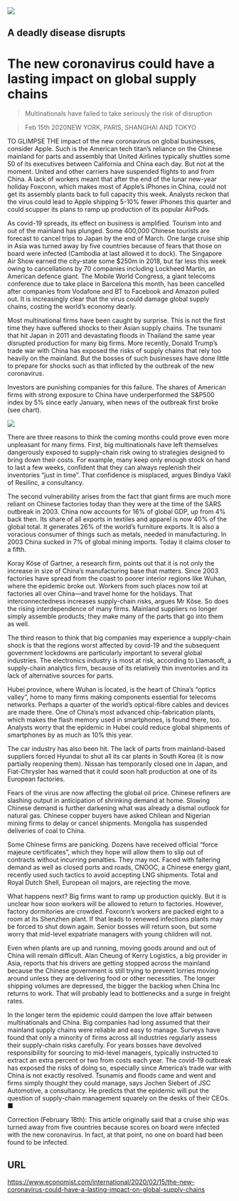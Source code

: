 ![](./images/20200215_IRD002_0.jpg)

## A deadly disease disrupts

# The new coronavirus could have a lasting impact on global supply chains

> Multinationals have failed to take seriously the risk of disruption

> Feb 15th 2020NEW YORK, PARIS, SHANGHAI AND TOKYO

TO GLIMPSE THE impact of the new coronavirus on global businesses, consider Apple. Such is the American tech titan’s reliance on the Chinese mainland for parts and assembly that United Airlines typically shuttles some 50 of its executives between California and China each day. But not at the moment. United and other carriers have suspended flights to and from China. A lack of workers meant that after the end of the lunar new-year holiday Foxconn, which makes most of Apple’s iPhones in China, could not get its assembly plants back to full capacity this week. Analysts reckon that the virus could lead to Apple shipping 5-10% fewer iPhones this quarter and could scupper its plans to ramp up production of its popular AirPods.

As covid-19 spreads, its effect on business is amplified. Tourism into and out of the mainland has plunged. Some 400,000 Chinese tourists are forecast to cancel trips to Japan by the end of March. One large cruise ship in Asia was turned away by five countries because of fears that those on board were infected (Cambodia at last allowed it to dock). The Singapore Air Show earned the city-state some $250m in 2018, but far less this week owing to cancellations by 70 companies including Lockheed Martin, an American defence giant. The Mobile World Congress, a giant telecoms conference due to take place in Barcelona this month, has been cancelled after companies from Vodafone and BT to Facebook and Amazon pulled out. It is increasingly clear that the virus could damage global supply chains, costing the world’s economy dearly.

Most multinational firms have been caught by surprise. This is not the first time they have suffered shocks to their Asian supply chains. The tsunami that hit Japan in 2011 and devastating floods in Thailand the same year disrupted production for many big firms. More recently, Donald Trump’s trade war with China has exposed the risks of supply chains that rely too heavily on the mainland. But the bosses of such businesses have done little to prepare for shocks such as that inflicted by the outbreak of the new coronavirus.

Investors are punishing companies for this failure. The shares of American firms with strong exposure to China have underperformed the S&P500 index by 5% since early January, when news of the outbreak first broke (see chart).

![](./images/20200215_IRC960.png)

There are three reasons to think the coming months could prove even more unpleasant for many firms. First, big multinationals have left themselves dangerously exposed to supply-chain risk owing to strategies designed to bring down their costs. For example, many keep only enough stock on hand to last a few weeks, confident that they can always replenish their inventories “just in time”. That confidence is misplaced, argues Bindiya Vakil of Resilinc, a consultancy.

The second vulnerability arises from the fact that giant firms are much more reliant on Chinese factories today than they were at the time of the SARS outbreak in 2003. China now accounts for 16% of global GDP, up from 4% back then. Its share of all exports in textiles and apparel is now 40% of the global total. It generates 26% of the world’s furniture exports. It is also a voracious consumer of things such as metals, needed in manufacturing. In 2003 China sucked in 7% of global mining imports. Today it claims closer to a fifth.

Koray Köse of Gartner, a research firm, points out that it is not only the increase in size of China’s manufacturing base that matters. Since 2003 factories have spread from the coast to poorer interior regions like Wuhan, where the epidemic broke out. Workers from such places now toil at factories all over China—and travel home for the holidays. That interconnectedness increases supply-chain risks, argues Mr Köse. So does the rising interdependence of many firms. Mainland suppliers no longer simply assemble products; they make many of the parts that go into them as well.

The third reason to think that big companies may experience a supply-chain shock is that the regions worst affected by covid-19 and the subsequent government lockdowns are particularly important to several global industries. The electronics industry is most at risk, according to Llamasoft, a supply-chain analytics firm, because of its relatively thin inventories and its lack of alternative sources for parts.

Hubei province, where Wuhan is located, is the heart of China’s “optics valley”, home to many firms making components essential for telecoms networks. Perhaps a quarter of the world’s optical-fibre cables and devices are made there. One of China’s most advanced chip-fabrication plants, which makes the flash memory used in smartphones, is found there, too. Analysts worry that the epidemic in Hubei could reduce global shipments of smartphones by as much as 10% this year.

The car industry has also been hit. The lack of parts from mainland-based suppliers forced Hyundai to shut all its car plants in South Korea (it is now partially reopening them). Nissan has temporarily closed one in Japan, and Fiat-Chrysler has warned that it could soon halt production at one of its European factories.

Fears of the virus are now affecting the global oil price. Chinese refiners are slashing output in anticipation of shrinking demand at home. Slowing Chinese demand is further darkening what was already a dismal outlook for natural gas. Chinese copper buyers have asked Chilean and Nigerian mining firms to delay or cancel shipments. Mongolia has suspended deliveries of coal to China.

Some Chinese firms are panicking. Dozens have received official “force majeure certificates”, which they hope will allow them to slip out of contracts without incurring penalties. They may not. Faced with faltering demand as well as closed ports and roads, CNOOC, a Chinese energy giant, recently used such tactics to avoid accepting LNG shipments. Total and Royal Dutch Shell, European oil majors, are rejecting the move.

What happens next? Big firms want to ramp up production quickly. But it is unclear how soon workers will be allowed to return to factories. However, factory dormitories are crowded. Foxconn’s workers are packed eight to a room at its Shenzhen plant. If that leads to renewed infections plants may be forced to shut down again. Senior bosses will return soon, but some worry that mid-level expatriate managers with young children will not.

Even when plants are up and running, moving goods around and out of China will remain difficult. Alan Cheung of Kerry Logistics, a big provider in Asia, reports that his drivers are getting stopped across the mainland because the Chinese government is still trying to prevent lorries moving around unless they are delivering food or other necessities. The longer shipping volumes are depressed, the bigger the backlog when China Inc returns to work. That will probably lead to bottlenecks and a surge in freight rates.

In the longer term the epidemic could dampen the love affair between multinationals and China. Big companies had long assumed that their mainland supply chains were reliable and easy to manage. Surveys have found that only a minority of firms across all industries regularly assess their supply-chain risks carefully. For years bosses have devolved responsibility for sourcing to mid-level managers, typically instructed to extract an extra percent or two from costs each year. The covid-19 outbreak has exposed the risks of doing so, especially since America’s trade war with China is not exactly resolved. Tsunamis and floods came and went and firms simply thought they could manage, says Jochen Siebert of JSC Automotive, a consultancy. He predicts that the epidemic will put the question of supply-chain management squarely on the desks of their CEOs. ■

Correction (February 18th): This article originally said that a cruise ship was turned away from five countries because scores on board were infected with the new coronavirus. In fact, at that point, no one on board had been found to be infected.

## URL

https://www.economist.com/international/2020/02/15/the-new-coronavirus-could-have-a-lasting-impact-on-global-supply-chains
